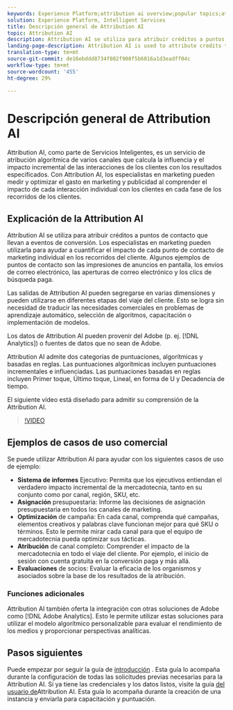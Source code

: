 ```yaml
---
keywords: Experience Platform;attribution ai overview;popular topics;attribution ai;Attribution ai
solution: Experience Platform, Intelligent Services
title: Descripción general de Attribution AI
topic: Attribution AI
description: Attribution AI se utiliza para atribuir créditos a puntos de contacto que llevan a eventos de conversión. Los especialistas en marketing pueden utilizarla para ayudar a cuantificar el impacto de cada punto de contacto de marketing individual en los recorridos del cliente. Algunos ejemplos de puntos de contacto son las impresiones de anuncios en pantalla, los envíos de correo electrónico, las aperturas de correo electrónico y los clics de búsqueda paga.
landing-page-description: Attribution AI is used to attribute credits to touchpoints leading to conversion events. This can be used by marketers to help quantify the marketing impact of each individual marketing touchpoint across customer journeys.
translation-type: tm+mt
source-git-commit: de16ebddd8734f082f908f5b6016a1d3eadff04c
workflow-type: tm+mt
source-wordcount: '455'
ht-degree: 29%

---
```



# Descripción general de Attribution AI

Attribution AI, como parte de Servicios Inteligentes, es un servicio de atribución algorítmica de varios canales que calcula la influencia y el impacto incremental de las interacciones de los clientes con los resultados especificados. Con Attribution AI, los especialistas en marketing pueden medir y optimizar el gasto en marketing y publicidad al comprender el impacto de cada interacción individual con los clientes en cada fase de los recorridos de los clientes.

## Explicación de la Attribution AI

Attribution AI se utiliza para atribuir créditos a puntos de contacto que llevan a eventos de conversión. Los especialistas en marketing pueden utilizarla para ayudar a cuantificar el impacto de cada punto de contacto de marketing individual en los recorridos del cliente. Algunos ejemplos de puntos de contacto son las impresiones de anuncios en pantalla, los envíos de correo electrónico, las aperturas de correo electrónico y los clics de búsqueda paga.

Las salidas de Attribution AI pueden segregarse en varias dimensiones y pueden utilizarse en diferentes etapas del viaje del cliente. Esto se logra sin necesidad de traducir las necesidades comerciales en problemas de aprendizaje automático, selección de algoritmos, capacitación o implementación de modelos.

Los datos de Attribution AI pueden provenir del Adobe (p. ej. [!DNL Analytics]) o fuentes de datos que no sean de Adobe.

Attribution AI admite dos categorías de puntuaciones, algorítmicas y basadas en reglas. Las puntuaciones algorítmicas incluyen puntuaciones incrementales e influenciadas. Las puntuaciones basadas en reglas incluyen Primer toque, Último toque, Lineal, en forma de U y Decadencia de tiempo.

El siguiente vídeo está diseñado para admitir su comprensión de la Attribution AI.

>[!VIDEO](https://video.tv.adobe.com/v/32667?learn=on&quality=12)

## Ejemplos de casos de uso comercial

Se puede utilizar Attribution AI para ayudar con los siguientes casos de uso de ejemplo:

- **Sistema de informes** Ejecutivo: Permita que los ejecutivos entiendan el verdadero impacto incremental de la mercadotecnia, tanto en su conjunto como por canal, región, SKU, etc.
- **Asignación** presupuestaria: Informe las decisiones de asignación presupuestaria en todos los canales de marketing.
- **Optimización** de campaña: En cada canal, comprenda qué campañas, elementos creativos y palabras clave funcionan mejor para qué SKU o términos. Esto le permite mirar cada canal para que el equipo de mercadotecnia pueda optimizar sus tácticas.
- **Atribución** de canal completo: Comprender el impacto de la mercadotecnia en todo el viaje del cliente. Por ejemplo, el inicio de sesión con cuenta gratuita en la conversión paga y más allá.
- **Evaluaciones** de socios: Evaluar la eficacia de los organismos y asociados sobre la base de los resultados de la atribución.

### Funciones adicionales

Attribution AI también oferta la integración con otras soluciones de Adobe como [!DNL Adobe Analytics]. Esto le permite utilizar estas soluciones para utilizar el modelo algorítmico personalizable para evaluar el rendimiento de los medios y proporcionar perspectivas analíticas.

## Pasos siguientes

Puede empezar por seguir la guía de [introducción](./getting-started.md) . Esta guía lo acompaña durante la configuración de todas las solicitudes previas necesarias para la Attribution AI. Si ya tiene las credenciales y los datos listos, visite la guía [del usuario de](./user-guide.md)Attribution AI. Esta guía lo acompaña durante la creación de una instancia y enviarla para capacitación y puntuación.
